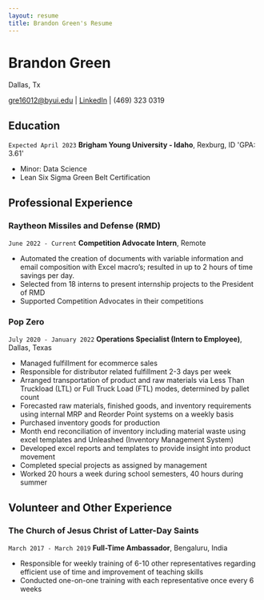 ```yaml
---
layout: resume
title: Brandon Green's Resume
---
```

# Brandon Green
Dallas, Tx

<div id="webaddress">
<a href="gre16012@byui.edu">gre16012@byui.edu</a>
| <a href="www.linkedin.com/in/
brandon-g-13b61b80">LinkedIn</a>
| (469) 323 0319
</div>

<!-- https://www.monique.tech/the-art-of-markdown -->


## Education

`Expected April 2023`
__Brigham Young University - Idaho__, Rexburg, ID
'GPA: 3.61'
- Minor: Data Science
- Lean Six Sigma Green Belt Certification


## Professional Experience

### Raytheon Missiles and Defense (RMD)

`June 2022 - Current`
__Competition Advocate Intern__, Remote

- Automated the creation of documents with variable information and email composition with Excel macro’s; resulted in up to 2 hours of time savings per day.
- Selected from 18 interns to present internship projects to the President of RMD
- Supported Competition Advocates in their competitions

### Pop Zero

`July 2020 - January 2022`
__Operations Specialist (Intern to Employee)__, Dallas, Texas

- Managed fulfillment for ecommerce sales
- Responsible for distributor related fulfillment 2-3 days per week
- Arranged transportation of product and raw materials via Less Than Truckload (LTL) or Full Truck Load (FTL) modes, determined by pallet count
- Forecasted raw materials, finished goods, and inventory requirements using internal MRP and Reorder Point systems on a weekly basis
- Purchased inventory goods for production
- Month end reconciliation of inventory including material waste using excel templates and Unleashed (Inventory Management System)
- Developed excel reports and templates to provide insight into product movement
- Completed special projects as assigned by management
- Worked 20 hours a week during school semesters, 40 hours during summer

## Volunteer and Other Experience

### The Church of Jesus Christ of Latter-Day Saints
`March 2017 - March 2019`
__Full-Time Ambassador__, Bengaluru, India
- Responsible for weekly training of 6-10 other representatives regarding efficient use of time and improvement of teaching skills
- Conducted one-on-one training with each representative once every 6 weeks


<!-- ### Footer

Last updated: May 2013 -->


